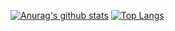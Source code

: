 [![Anurag's github stats](https://github-readme-stats.vercel.app/api?username=rohith033)](https://github.com/anuraghazra/github-readme-stats)
[![Top Langs](https://github-readme-stats.vercel.app/api/top-langs/?username=rohith033&langs_count=8)](https://github.com/anuraghazra/github-readme-stats)



